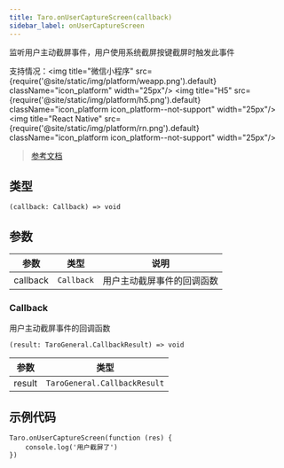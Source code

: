 ```yaml
---
title: Taro.onUserCaptureScreen(callback)
sidebar_label: onUserCaptureScreen
---
```


监听用户主动截屏事件，用户使用系统截屏按键截屏时触发此事件

支持情况：<img title="微信小程序" src={require('@site/static/img/platform/weapp.png').default} className="icon_platform" width="25px"/> <img title="H5" src={require('@site/static/img/platform/h5.png').default} className="icon_platform icon_platform--not-support" width="25px"/> <img title="React Native" src={require('@site/static/img/platform/rn.png').default} className="icon_platform icon_platform--not-support" width="25px"/>

> [参考文档](https://developers.weixin.qq.com/miniprogram/dev/api/device/screen/wx.onUserCaptureScreen.html)

## 类型

```tsx
(callback: Callback) => void
```

## 参数

| 参数 | 类型 | 说明 |
| --- | --- | --- |
| callback | `Callback` | 用户主动截屏事件的回调函数 |

### Callback

用户主动截屏事件的回调函数

```tsx
(result: TaroGeneral.CallbackResult) => void
```

| 参数 | 类型 |
| --- | --- |
| result | `TaroGeneral.CallbackResult` |

## 示例代码

```tsx
Taro.onUserCaptureScreen(function (res) {
    console.log('用户截屏了')
})
```
